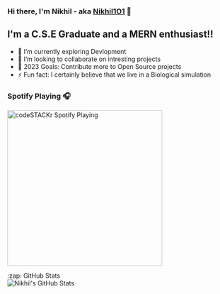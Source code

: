 ### Hi there, I'm Nikhil - aka [Nikhil1O1][website] 👋


## I'm a C.S.E Graduate and a MERN enthusiast!!

- 🌱 I’m currently exploring Devlopment
- 👯 I’m looking to collaborate on intresting projects
- 🥅 2023 Goals: Contribute more to Open Source projects
- ⚡ Fun fact: I certainly believe that we live in a Biological simulation

### Spotify Playing 🎧

[<img src="https://now-playing-codestackr.vercel.app/api/spotify-playing" alt="codeSTACKr Spotify Playing" width="350" />](https://open.spotify.com/user/swyqyimdc12jajde4vpwd2x1b)

  <summary>:zap: GitHub Stats</summary>

  <img align="left" alt="Nikhil's GitHub Stats" src="https://github-readme-stats.vercel.app/api?username=Nikhil1O1&show_icons=true&hide_border=true" />


[website]: https://auth.geeksforgeeks.org/user/technikue20/articles
[linkedin]: https://www.linkedin.com/in/nikhil-kumar-choudhary-7806a010b/
